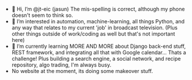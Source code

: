 - 👋 Hi, I’m @jt-eic (jasun) The mis-spelling is correct, although my phone doesn't seem to think so.
- 👀 I’m interested in automation, machine-learning, all things Python, and any way that relates to my current 'job' in broadcast television.
(Plus other things outside of work/coding as well but that's not important here)
- 🌱 I’m currently learning MORE AND MORE about Django back-end stuff, REST framework, and integrating all that with Google calendar... Thats a challenge! Plus building a search engine, a social network, and recipe repository, algo trading, I'm always busy.
- No website at the moment, its doing some makeover stuff. 

<!---
jt-eic/jt-eic is a ✨ special ✨ repository because its `README.md` (this file) appears on your GitHub profile.
You can click the Preview link to take a look at your changes.
--->

